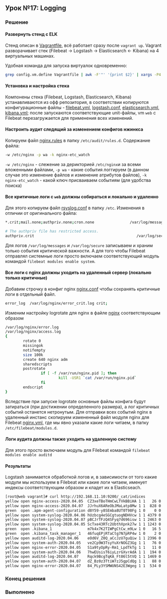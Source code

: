 ## Урок №17: Logging
### Решение
#### Развернуть стенд с ELK
Стенд описан в [Vagrantfile](Vagrantfile), всё работает сразу после `vagrant up`. Vagrant разворачивает стек (Filebeat -> Logstash -> Elasticsearch <- Kibana) на 4 виртуальных машинах.

Удобная команда для запуска виртуалок одновременно:
```bash
grep config.vm.define Vagrantfile | awk -F'"' '{print $2}' | xargs -P4 -I {} vagrant up {}
```
#### Установка и настройка стека
Компонены стека (Filebeat, Logstash, Elasticsearch, Kibana) устанавливаются из офф репозитория, в соответствии копируются конфигурационные файлы - [filebeat.yml](conf/filebeat.yml), [logstash.conf](conf/logstash.conf), [elasticsearch.yml](conf/elasticsearch.yml), [kibana.yml](conf/kibana.yml); после запускаются соответствующие unit-файлы, vm `web` c Filebeat перезагружается для применения всех изменений.
#### Настроить аудит следящий за изменением конфигов нжинкса
Копируем файл [nginx.rules](conf/nginx.rules) в папку `/etc/audit/rules.d`. Содержание файла:
```bash
-w /etc/nginx -p wa -k nginx-etc_watch
```
`-w /etc/nginx` - слежение за дерикторией `/etc/nginx`и за всеми вложенными файлами, `-p wa` - какие события логгируем (в данном случае это изменение файлов и изменение атрибутов файлов), `-k nginx-etc_watch` - какой ключ присваиваем событиям (для удобства поиска)
#### Все критичные логи с `web` должны собираться и локально и удаленно
Для этого копируем файл [rsyslog.conf](conf/rsyslog.conf) в папку `/etc`. Изменения в отличии от оригинального файла:
```bash
*.crit;mail.none;authpriv.none;cron.none                /var/log/messages

# The authpriv file has restricted access.
authpriv.crit                                              /var/log/secure
```
Для логов `/var/log/messages` и `/var/log/secure` записываем и храним только события критической важности.
А для того чтобы Filebeat отправлял системные логи просто включаем соответствующий модуль командой `filebeat modules enable system`.
#### Все логи с nginx должны уходить на удаленный сервер (локально только критичные)
Добавим строчку в конфиг nginx [nginx.conf](conf/nginx.conf) чтобы сохранять критичные логи в отдельный файл.
```bash
error_log  /var/log/nginx/error_crit.log crit;
```
Изменим настройку logrotate для nginx в файле [nginx](conf/nginx) соответствующим образом
```bash
/var/log/nginx/error.log
/var/log/nginx/access.log
{
        rotate 0
        missingok
        notifempty
        size 100k
        create 640 nginx adm
        sharedscripts
        postrotate
                if [ -f /var/run/nginx.pid ]; then
                        kill -USR1 `cat /var/run/nginx.pid`
                fi
        endscript
}
```
Вследствие при запуске logrotate основные файлы конфига будут затираться (при достижении определенного размера), а лог критичных событий останется нетронутым.
Для отправки всех событий nginx в удаленный инстанс скопируем измененный файл модуля nginx для Filebeat [nginx.yml](conf/nginx.yml), где мы явно указали какие логи читаем, в папку `/etc/filebeat/modules.d`.
#### Логи аудита должны также уходить на удаленную систему
Для этого просто включаем модуль для Filebeat командой `filebeat modules enable auditd`
#### Результаты
Logstash занимается обработкой логов и, в зависимости от того какие модули мы используем в Filebeat или какие логи читаем, именует индексы соответствующим образом и кладет их в Elasticseach.
```bash
[root@web vagrant]# curl http://192.168.11.10:9200/_cat/indices
yellow open nginx-access-2020.04.05  CZ3xeTBoTHmCwLTVkBBiHA 1 1   26 0 139.4kb 139.4kb
yellow open nginx-access-2020.04.07  JJrhuX6AReObJMaLatp8Mw 1 1  828 0   463kb   463kb
green  open .apm-agent-configuration d8Y59-y8SEmba8UT0T98Fg 1 0    0 0    283b    283b
yellow open system-syslog-2020.04.06 hUzbcg4eSGCgtuogNDHVcw 1 1 4379 0   1.6mb   1.6mb
yellow open system-syslog-2020.04.07 pBCJrTFzQ4SFyq7d696isw 1 1 2463 0 932.6kb 932.6kb
yellow open system-syslog-2020.04.05 ScTxe43RTc2UbthXpnk27w 1 1 1243 0 565.5kb 565.5kb
green  open .kibana_1                m7k4x7K2TIWPgCtCw_m9Lw 1 0   16 5  63.3kb  63.3kb
green  open .kibana_task_manager_1   46fuqEPjRTaCtg7N7pRP4w 1 0    2 0  41.3kb  41.3kb
yellow open auditd-log-2020.04.06    eOd6V_Z0Q_aCcJzU7guQiw 1 1 2396 0   1.3mb   1.3mb
yellow open system-auth-2020.04.05   ve2Cp9W3TsyYuXrNOGZ3Gg 1 1   76 0 175.6kb 175.6kb
yellow open nginx-error-2020.04.05   S1a9tyOpRy-Rm1_LpdTkTg 1 1   11 0 133.3kb 133.3kb
yellow open system-auth-2020.04.06   7hwEUsisT6iyLzrGXvrAdA 1 1  194 0 246.5kb 246.5kb
yellow open auditd-log-2020.04.07    Rqck9BcgTqKA_Ft06l5tVQ 1 1 1469 0 890.2kb 890.2kb
yellow open system-auth-2020.04.07   dZ_Bz0z3TtiW7zJ5gpCdQg 1 1   88 0 164.1kb 164.1kb
yellow open nginx-error-2020.04.07   84_PLy3YSMWUNS42E3Wgeg 1 1  534 0 199.2kb 199.2kb
```
### Конец решения
### Выполненo